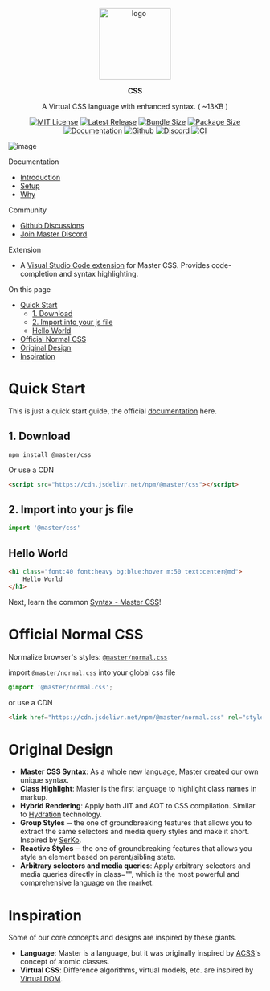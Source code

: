 <br><br>
<div align="center">

<p align="center">
    <img src="https://raw.githubusercontent.com/master-co/package/document/images/logo-and-text.svg" alt="logo" width="142">
</p>
<p align="center">
    <b><!-- name -->CSS<!----></b>
</p>
<p align="center"><!-- package.description -->A Virtual CSS language with enhanced syntax. ( ~13KB )<!----></p>

[![MIT License](https://flat.badgen.net/github/license/master-co/css?color=yellow)](https://github.com/master-co/css/blob/main/LICENSE)
[![Latest Release](https://flat.badgen.net/npm/v/@master/css?icon=npm&label&color=yellow)](https://www.npmjs.com/package/@master/css)
[![Bundle Size](https://flat.badgen.net/bundlephobia/minzip/@master/css?icon=packagephobia&label&color=yellow)](https://bundlephobia.com/package/@master/css 'gzip bundle size (including dependencies)')
[![Package Size](https://flat.badgen.net/badgesize/brotli/https://cdn.jsdelivr.net/npm/@master/css?icon=jsdelivr&label&color=yellow)](https://unpkg.com/@master/css 'brotli package size (without dependencies)')
[![Documentation](https://flat.badgen.net/badge/icon/Documentation?icon=awesome&label&color=yellow)](https://css.master.co)
[![Github](https://flat.badgen.net/badge/icon/master-co%2Fcss?icon=github&label&color=yellow)](https://github.com/master-co/css)
[![Discord](https://flat.badgen.net/badge/icon/discord?icon=discord&label&color=yellow)](https://discord.gg/sZNKpAAAw6)
[![CI](https://flat.badgen.net/github/status/master-co/css/main/ci/circleci?icon=circleci)](https://circleci.com/gh/master-co/workflows/css/tree/main)

</div>

![image](https://raw.githubusercontent.com/master-co/css-language-service/alpha/images/cover.jpg)

Documentation
- [Introduction](https://css.master.co)
- [Setup](https://docs.master.co/css/setup)
- [Why](https://docs.master.co/css/why)

Community
- [Github Discussions](https://github.com/master-co/css/discussions)
- [Join Master Discord](https://discord.gg/sZNKpAAAw6)

Extension
- A [Visual Studio Code extension](https://marketplace.visualstudio.com/items?itemName=masterco.master-css-language-service) for Master CSS. Provides code-completion and syntax highlighting.

On this page
- [Quick Start](#quick-start)
  - [1. Download](#1-download)
  - [2. Import into your js file](#2-import-into-your-js-file)
  - [Hello World](#hello-world)
- [Official Normal CSS](#official-normal-css)
- [Original Design](#original-design)
- [Inspiration](#inspiration)

# Quick Start
This is just a quick start guide, the official [documentation](https://docs.master.co/styles/setup) here.

## 1. Download
```shell
npm install @master/css
```
Or use a CDN
```html
<script src="https://cdn.jsdelivr.net/npm/@master/css"></script>
```

## 2. Import into your js file
```js
import '@master/css'
```

## Hello World
```html
<h1 class="font:40 font:heavy bg:blue:hover m:50 text:center@md">
    Hello World
</h1>
```
Next, learn the common [Syntax - Master CSS](https://docs.master.co/styles/syntax)!

# Official Normal CSS
Normalize browser's styles: [`@master/normal.css`](https://github.com/master-co/normal.css)

import `@master/normal.css` into your global css file
```css
@import '@master/normal.css';
```
or use a CDN
```html
<link href="https://cdn.jsdelivr.net/npm/@master/normal.css" rel="stylesheet">
```

# Original Design
- __Master CSS Syntax__: As a whole new language, Master created our own unique syntax.
- __Class Highlight__: Master is the first language to highlight class names in markup.
- __Hybrid Rendering__: Apply both JIT and AOT to CSS compilation. Similar to [Hydration](https://en.wikipedia.org/wiki/Hydration_(web_development)) technology.
- __Group Styles__ ─ the one of groundbreaking features that allows you to extract the same selectors and media query styles and make it short. Inspired by [SerKo](https://github.com/serkodev).
- __Reactive Styles__ ─ the one of groundbreaking features that allows you style an element based on parent/sibling state.
- __Arbitrary selectors and media queries__: Apply arbitrary selectors and media queries directly in class="", which is the most powerful and comprehensive language on the market.

# Inspiration
Some of our core concepts and designs are inspired by these giants.
- __Language__: Master is a language, but it was originally inspired by [ACSS](https://acss.io/)'s concept of atomic classes.
- __Virtual CSS__: Difference algorithms, virtual models, etc. are inspired by  [Virtual DOM](https://reactjs.org/docs/faq-internals.html).